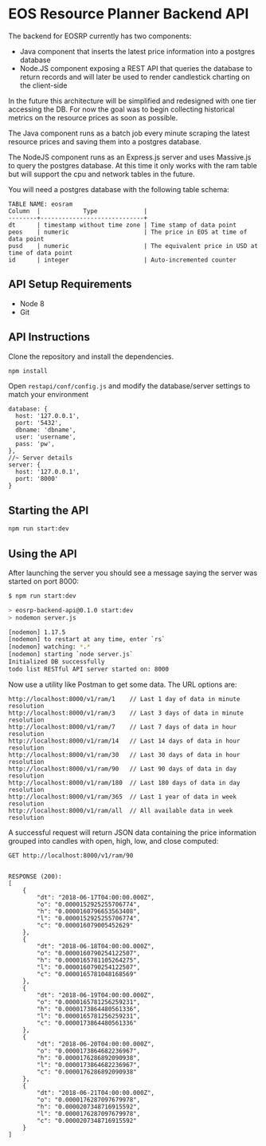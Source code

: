 # EOS Resource Planner Backend API

The backend for EOSRP currently has two components:
* Java component that inserts the latest price information into a postgres database
* Node.JS component exposing a REST API that queries the database to return records and will later be used to render candlestick charting on the client-side

In the future this architecture will be simplified and redesigned with one tier accessing the DB. For now the goal was to begin collecting historical metrics on the resource prices as soon as possible.

The Java component runs as a batch job every minute scraping the latest resource prices and saving them into a postgres database.

The NodeJS component runs as an Express.js server and uses Massive.js to query the postgres database. At this time it only works with the ram table but will support the cpu and network tables in the future.


You will need a postgres database with the following table schema:

```
TABLE NAME: eosram
Column  |            Type             |
--------+-----------------------------+
dt      | timestamp without time zone | Time stamp of data point
peos    | numeric                     | The price in EOS at time of data point
pusd    | numeric                     | The equivalent price in USD at time of data point
id      | integer                     | Auto-incremented counter
```

## API Setup Requirements

* Node 8
* Git

## API Instructions
Clone the repository and install the dependencies.

```bash
npm install
```

Open `restapi/conf/config.js` and modify the database/server settings to match your environment

```
database: {
  host: '127.0.0.1',
  port: '5432',
  dbname: 'dbname',
  user: 'username',
  pass: 'pw',
},
//~ Server details
server: {
  host: '127.0.0.1',
  port: '8000'
}
```

## Starting the API

```bash
npm run start:dev
```

## Using the API

After launching the server you should see a message saying the server was started on port 8000:
```bash
$ npm run start:dev

> eosrp-backend-api@0.1.0 start:dev
> nodemon server.js

[nodemon] 1.17.5
[nodemon] to restart at any time, enter `rs`
[nodemon] watching: *.*
[nodemon] starting `node server.js`
Initialized DB successfully
todo list RESTful API server started on: 8000

```

Now use a utility like Postman to get some data. The URL options are:
```
http://localhost:8000/v1/ram/1    // Last 1 day of data in minute resolution
http://localhost:8000/v1/ram/3    // Last 3 days of data in minute resolution
http://localhost:8000/v1/ram/7    // Last 7 days of data in hour resolution
http://localhost:8000/v1/ram/14   // Last 14 days of data in hour resolution
http://localhost:8000/v1/ram/30   // Last 30 days of data in hour resolution
http://localhost:8000/v1/ram/90   // Last 90 days of data in day resolution
http://localhost:8000/v1/ram/180  // Last 180 days of data in day resolution
http://localhost:8000/v1/ram/365  // Last 1 year of data in week resolution
http://localhost:8000/v1/ram/all  // All available data in week resolution
```
A successful request will return JSON data containing the price information grouped into candles with open, high, low, and close computed:
```
GET http://localhost:8000/v1/ram/90


RESPONSE (200):
[
    {
        "dt": "2018-06-17T04:00:00.000Z",
        "o": "0.0000152925255706774",
        "h": "0.0000160796653563408",
        "l": "0.0000152925255706774",
        "c": "0.000016079005452629"
    },
    {
        "dt": "2018-06-18T04:00:00.000Z",
        "o": "0.0000160790254122507",
        "h": "0.0000165781105264275",
        "l": "0.0000160790254122507",
        "c": "0.0000165781048168569"
    },
    {
        "dt": "2018-06-19T04:00:00.000Z",
        "o": "0.0000165781256259231",
        "h": "0.0000173864480561336",
        "l": "0.0000165781256259231",
        "c": "0.0000173864480561336"
    },
    {
        "dt": "2018-06-20T04:00:00.000Z",
        "o": "0.0000173864682236967",
        "h": "0.0000176286892090938",
        "l": "0.0000173864682236967",
        "c": "0.0000176286892090938"
    },
    {
        "dt": "2018-06-21T04:00:00.000Z",
        "o": "0.0000176287097679978",
        "h": "0.0000207348716915592",
        "l": "0.0000176287097679978",
        "c": "0.0000207348716915592"
    }
]
